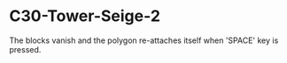 # C30-Tower-Seige-2
The blocks vanish and the polygon re-attaches itself when 'SPACE' key is pressed.
